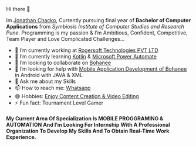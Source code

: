 Hi there 👋

Im <a href="https://www.linkedin.com/in/jcp99gamer/">Jonathan Chacko</a>,
Currently pursuing final year of <b>Bachelor of Computer Applications</b> from <i>Symbiosis Institute of Computer Studies and Research Pune</i>. Programming is my passion & I’m Ambitious, Confident, Competitive, Team Player and Love Complicated Challenges…

- 🔭 I’m currently working at <a href="https://www.linkedin.com/company/rogersoft-com/">Rogersoft Technologies PVT LTD</a>
- 🌱 I’m currently learning <u>Kotlin</u> & <u>Microsoft Power Automate</u>
- 👯 I’m looking to collaborate on <a href="https://github.com/jcp99gamers/Bohanee">Bohanee</a>
- 🤔 I’m looking for help with <a href="mailto:ipp2021043@sicsr.ac.in">Mobile Application Development of Bohanee</a> in Android with JAVA & XML
- 💬 Ask me about my Skills
- 📫 How to reach me: <a href="https://wa.me/918111952240">Whatsapp</a>
- 😄 Hobbies: <a href="https://www.instagram.com/noxic.gamers/">Enjoy Content Creation & Video Editing</a>
- ⚡ Fun fact: Tournament Level Gamer

<h4>My Current Area Of Specialization Is MOBILE PROGGRAMING & AUTOMATION And I’m Looking For Internship With A Professional Organization To Develop My Skills And To Obtain Real-Time Work Experience.</h4>
